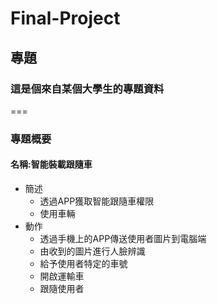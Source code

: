 # Final-Project
## 專題
### 這是個來自某個大學生的專題資料
===
### 專題概要
#### 名稱:智能裝載跟隨車
- 簡述
   - 透過APP獲取智能跟隨車權限
   - 使用車輛
- 動作
   - 透過手機上的APP傳送使用者圖片到電腦端
   - 由收到的圖片進行人臉辨識
   - 給予使用者特定的車號
   - 開啟運輸車
   - 跟隨使用者
